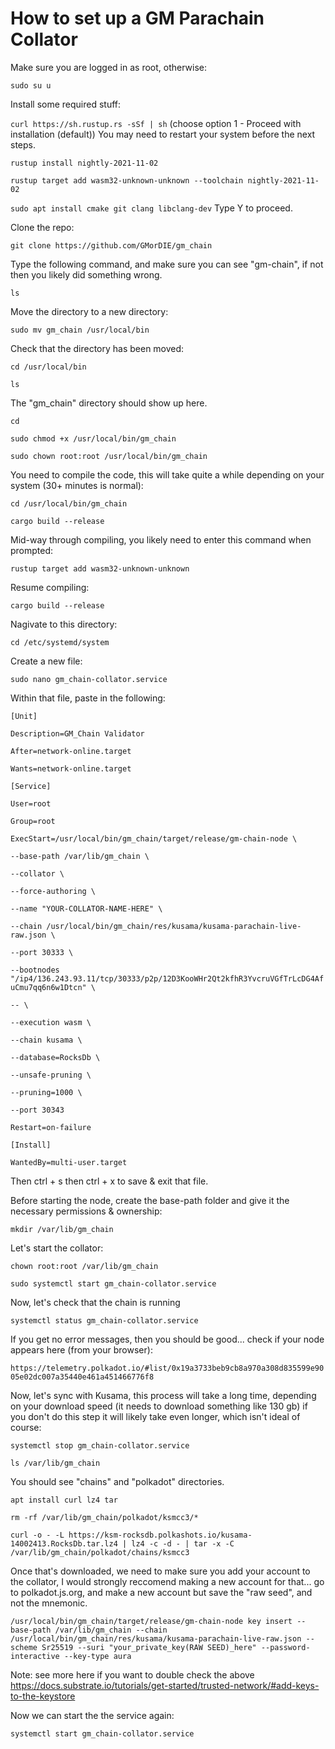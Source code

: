 # How to set up a GM Parachain Collator

Make sure you are logged in as root, otherwise:

``sudo su u``

Install some required stuff:

``curl https://sh.rustup.rs -sSf | sh`` 
(choose option 1 - Proceed with installation (default))
You may need to restart your system before the next steps.

 ``rustup install nightly-2021-11-02``

 ``rustup target add wasm32-unknown-unknown --toolchain nightly-2021-11-02``

 ``sudo apt install cmake git clang libclang-dev``
Type Y to proceed.

 Clone the repo:

 ``git clone https://github.com/GMorDIE/gm_chain``

 Type the following command, and make sure you can see "gm-chain", if not then you likely did something wrong.
 
  ``ls``

 Move the directory to a new directory:

 ``sudo mv gm_chain /usr/local/bin``

 Check that the directory has been moved:

 ``cd /usr/local/bin``

 ``ls``

 The "gm_chain" directory should show up here.

 ``cd``

 ``sudo chmod +x /usr/local/bin/gm_chain``

 ``sudo chown root:root /usr/local/bin/gm_chain``

 You need to compile the code, this will take quite a while depending on your system (30+ minutes is normal):

 ``cd /usr/local/bin/gm_chain``

 ``cargo build --release``

Mid-way through compiling, you likely need to enter this command when prompted:

``rustup target add wasm32-unknown-unknown``

Resume compiling:

``cargo build --release``

Nagivate to this directory:

``cd /etc/systemd/system``

Create a new file:

``sudo nano gm_chain-collator.service``

Within that file, paste in the following:

``[Unit]``

``Description=GM_Chain Validator``

``After=network-online.target``

``Wants=network-online.target``

``[Service]``

``User=root``

``Group=root``

``ExecStart=/usr/local/bin/gm_chain/target/release/gm-chain-node \``

``--base-path /var/lib/gm_chain \``

``--collator \``

``--force-authoring \``

``--name "YOUR-COLLATOR-NAME-HERE" \``

``--chain /usr/local/bin/gm_chain/res/kusama/kusama-parachain-live-raw.json \``

``--port 30333 \``

``--bootnodes "/ip4/136.243.93.11/tcp/30333/p2p/12D3KooWHr2Qt2kfhR3YvcruVGfTrLcDG4AfuCmu7qq6n6w1Dtcn" \``

``-- \``

``--execution wasm \``

``--chain kusama \``

``--database=RocksDb \``

``--unsafe-pruning \``

``--pruning=1000 \``

``--port 30343``

``Restart=on-failure``

``[Install]``

``WantedBy=multi-user.target``

Then ctrl + s then ctrl + x to save & exit that file.

Before starting the node, create the base-path folder and give it the necessary permissions & ownership:

``mkdir /var/lib/gm_chain``

Let's start the collator:

``chown root:root /var/lib/gm_chain``

``sudo systemctl start gm_chain-collator.service``

Now, let's check that the chain is running

``systemctl status gm_chain-collator.service``

If you get no error messages, then you should be good... check if your node appears here (from your browser):

``https://telemetry.polkadot.io/#list/0x19a3733beb9cb8a970a308d835599e9005e02dc007a35440e461a451466776f8``

Now, let's sync with Kusama, this process will take a long time, depending on your download speed (it needs to download something like 130 gb) if you don't do this step it will likely take even longer, which isn't ideal of course:

``systemctl stop gm_chain-collator.service``

``ls /var/lib/gm_chain``

You should see "chains" and "polkadot" directories. 

``apt install curl lz4 tar``

``rm -rf /var/lib/gm_chain/polkadot/ksmcc3/*``

``curl -o - -L https://ksm-rocksdb.polkashots.io/kusama-14002413.RocksDb.tar.lz4 | lz4 -c -d - | tar -x -C /var/lib/gm_chain/polkadot/chains/ksmcc3``

Once that's downloaded, we need to make sure you add your account to the collator, I would strongly reccomend making a new account for that... go to polkadot.js.org, and make a new account but save the "raw seed", and not the mnemonic.

``/usr/local/bin/gm_chain/target/release/gm-chain-node key insert --base-path /var/lib/gm_chain --chain /usr/local/bin/gm_chain/res/kusama/kusama-parachain-live-raw.json --scheme Sr25519 --suri "your_private_key(RAW SEED)_here" --password-interactive --key-type aura``

Note: see more here if you want to double check the above https://docs.substrate.io/tutorials/get-started/trusted-network/#add-keys-to-the-keystore

Now we can start the the service again:

``systemctl start gm_chain-collator.service``





